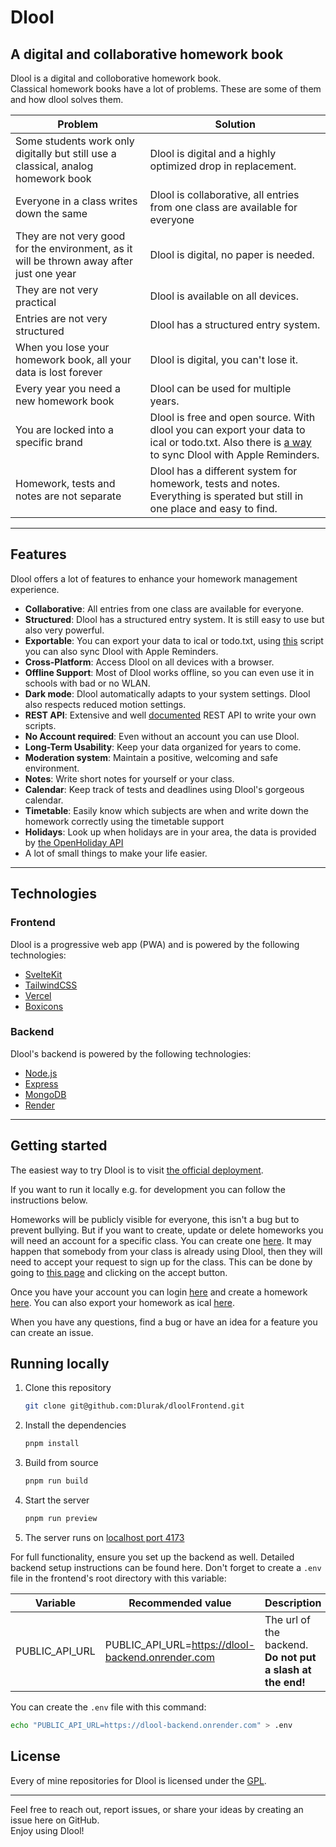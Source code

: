 # Dlool

## A digital and collaborative homework book

Dlool is a digital and colloborative homework book.  
Classical homework books have a lot of problems. These are some of them and how dlool solves them.

| Problem                                                                                   | Solution                                                                                                                                                                                                                    |
| ----------------------------------------------------------------------------------------- | --------------------------------------------------------------------------------------------------------------------------------------------------------------------------------------------------------------------------- |
| Some students work only digitally but still use a classical, analog homework book         | Dlool is digital and a highly optimized drop in replacement.                                                                                                                                                                |
| Everyone in a class writes down the same                                                  | Dlool is collaborative, all entries from one class are available for everyone                                                                                                                                               |
| They are not very good for the environment, as it will be thrown away after just one year | Dlool is digital, no paper is needed.                                                                                                                                                                                       |
| They are not very practical                                                               | Dlool is available on all devices.                                                                                                                                                                                          |
| Entries are not very structured                                                           | Dlool has a structured entry system.                                                                                                                                                                                        |
| When you lose your homework book, all your data is lost forever                           | Dlool is digital, you can't lose it.                                                                                                                                                                                        |
| Every year you need a new homework book                                                   | Dlool can be used for multiple years.                                                                                                                                                                                       |
| You are locked into a specific brand                                                      | Dlool is free and open source. With dlool you can export your data to ical or todo.txt. Also there is [a way](https://github.com/Dlurak/dlool-scriptable/blob/main/reminders/README.md) to sync Dlool with Apple Reminders. |
| Homework, tests and notes are not separate                                                | Dlool has a different system for homework, tests and notes. Everything is sperated but still in one place and easy to find.                                                                                                 |

---

## Features

Dlool offers a lot of features to enhance your homework management experience.

- **Collaborative**: All entries from one class are available for everyone.
- **Structured**: Dlool has a structured entry system. It is still easy to use but also very powerful.
- **Exportable**: You can export your data to ical or todo.txt,
  using [this](https://github.com/Dlurak/dlool-scriptable/blob/main/reminders/README.md) script you can also sync Dlool with Apple Reminders.
- **Cross-Platform**: Access Dlool on all devices with a browser.
- **Offline Support**: Most of Dlool works offline, so you can even use it in schools with bad or no WLAN.
- **Dark mode**: Dlool automatically adapts to your system settings. Dlool also respects reduced motion settings.
- **REST API**: Extensive and well [documented](https://dlurak.github.io/dloolBackend/) REST API to write your own scripts.
- **No Account required**: Even without an account you can use Dlool.
- **Long-Term Usability**: Keep your data organized for years to come.
- **Moderation system**: Maintain a positive, welcoming and safe environment.
- **Notes**: Write short notes for yourself or your class.
- **Calendar**: Keep track of tests and deadlines using Dlool's gorgeous calendar.
- **Timetable**: Easily know which subjects are when and write down the homework correctly using the timetable support
- **Holidays**: Look up when holidays are in your area, the data is provided by [the OpenHoliday API](https://www.openholidaysapi.org/en/)
- A lot of small things to make your life easier.

---

## Technologies

### Frontend

Dlool is a progressive web app (PWA) and is powered by the following technologies:

- [SvelteKit](https://kit.svelte.dev/)
- [TailwindCSS](https://tailwindcss.com/)
- [Vercel](https://vercel.com/)
- [Boxicons](https://boxicons.com/)

### Backend

Dlool's backend is powered by the following technologies:

- [Node.js](https://nodejs.org/)
- [Express](https://expressjs.com/)
- [MongoDB](https://www.mongodb.com/)
- [Render](https://render.com/)

---

## Getting started

The easiest way to try Dlool is to visit [the official deployment](https://dlool-frontend.vercel.app/).

If you want to run it locally e.g. for development you can follow the instructions below.

Homeworks will be publicly visible for everyone, this isn't a bug but to prevent bullying. But if you want to create, update or delete homeworks you will need an account for a specific class. You can create one [here](https://dlool-frontend.vercel.app/register). It may happen that somebody from your class is already using Dlool, then they will need to accept your request to sign up for the class. This can be done by going to [this page](https://dlool-frontend.vercel.app/requests/list) and clicking on the accept button.

Once you have your account you can login [here](https://dlool-frontend.vercel.app/login) and create a homework [here](https://dlool-frontend.vercel.app/homework/). You can also export your homework as ical [here](https://dlool-frontend.vercel.app/tricks#ical).

When you have any questions, find a bug or have an idea for a feature you can create an issue.

## Running locally

1. Clone this repository

   ```bash
   git clone git@github.com:Dlurak/dloolFrontend.git
   ```

2. Install the dependencies

   ```bash
   pnpm install
   ```

3. Build from source

   ```bash
   pnpm run build
   ```

4. Start the server

   ```bash
   pnpm run preview
   ```

5. The server runs on [localhost port 4173](http://localhost:4173)

For full functionality, ensure you set up the backend as well. Detailed backend setup instructions can be found here. Don't forget to create a `.env` file in the frontend's root directory with this variable:

| Variable       | Recommended value                                 | Description                                                |
| -------------- | ------------------------------------------------- | ---------------------------------------------------------- |
| PUBLIC_API_URL | PUBLIC_API_URL=https://dlool-backend.onrender.com | The url of the backend. **Do not put a slash at the end!** |

You can create the `.env` file with this command:

```bash
echo "PUBLIC_API_URL=https://dlool-backend.onrender.com" > .env
```

## License

Every of mine repositories for Dlool is licensed under the [GPL](/LICENSE).

---

Feel free to reach out, report issues, or share your ideas by creating an issue here on GitHub.  
Enjoy using Dlool!
